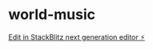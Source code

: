 # world-music

[Edit in StackBlitz next generation editor ⚡️](https://stackblitz.com/~/github.com/timncox/world-music)